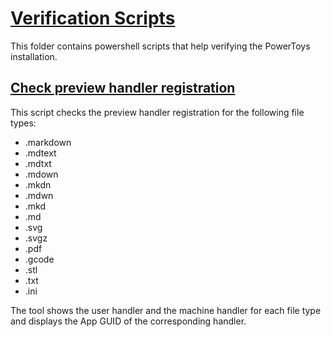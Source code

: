 # [Verification Scripts](/tools/Verification%20scripts/)

This folder contains powershell scripts that help verifying the PowerToys installation.

## [Check preview handler registration](/tools/Verification%20scripts/Check%20preview%20handler%20registration.ps1)

This script checks the preview handler registration for the following file types:

* .markdown
* .mdtext
* .mdtxt
* .mdown
* .mkdn
* .mdwn
* .mkd
* .md
* .svg
* .svgz
* .pdf
* .gcode
* .stl
* .txt
* .ini

The tool shows the user handler and the machine handler for each file type and displays the App GUID of the corresponding handler.
